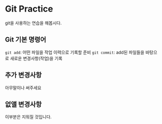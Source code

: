 # Git Practice

git을 사용하는 연습을 해봅시다.

## Git 기본 명령어

`git add`: 어떤 파일을 작업 이력으로 기록할 준비
`git commit`: add된 파일들을 바탕으로 새로운 변경사항(작업)을 기록

## 추가 변경사항

아무말이나 써주세요

## 없앨 변경사항

이부분은 지워질 것입니다.
